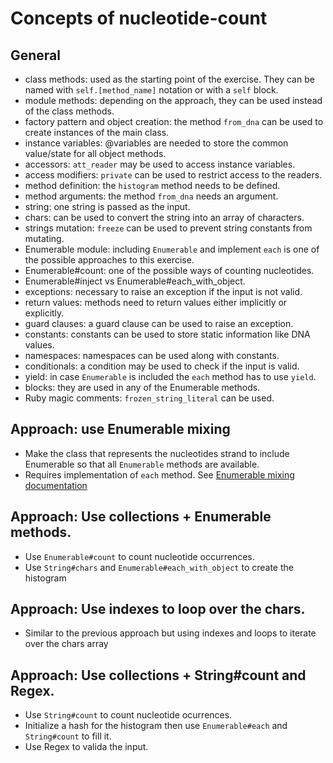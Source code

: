 # Concepts of nucleotide-count

## General

- class methods: used as the starting point of the exercise. They can be named with `self.[method_name]` notation or with a `self` block.
- module methods: depending on the approach, they can be used instead of the class methods.
- factory pattern and object creation: the method `from_dna` can be used to create instances of the main class.
- instance variables: @variables are needed to store the common value/state for all object methods.
- accessors: `att_reader` may be used to access instance variables.
- access modifiers: `private` can be used to restrict access to the readers.
- method definition: the `histogram` method needs to be defined.
- method arguments: the method `from_dna` needs an argument.
- string: one string is passed as the input.
- chars: can be used to convert the string into an array of characters.
- strings mutation: `freeze` can be used to prevent string constants from mutating.
- Enumerable module: including `Enumerable` and implement `each` is one of the possible approaches to this exercise.
- Enumerable#count: one of the possible ways of counting nucleotides.
- Enumerable#inject vs Enumerable#each_with_object.
- exceptions: necessary to raise an exception if the input is not valid.
- return values: methods need to return values either implicitly or explicitly.
- guard clauses: a guard clause can be used to raise an exception.
- constants: constants can be used to store static information like DNA values.
- namespaces: namespaces can be used along with constants.
- conditionals: a condition may be used to check if the input is valid.
- yield: in case `Enumerable` is included the `each` method has to use `yield`.
- blocks: they are used in any of the Enumerable methods.
- Ruby magic comments: `frozen_string_literal` can be used.

## Approach: use Enumerable mixing

- Make the class that represents the nucleotides strand to include Enumerable so that all `Enumerable` methods are available.
- Requires implementation of `each` method. See [Enumerable mixing documentation](https://ruby-doc.org/core-2.7.0/Enumerable.html)

## Approach: Use collections + Enumerable methods.

- Use `Enumerable#count` to count nucleotide occurrences.
- Use `String#chars` and `Enumerable#each_with_object` to create the histogram

## Approach: Use indexes to loop over the chars.

- Similar to the previous approach but using indexes and loops to iterate over the chars array

## Approach: Use collections + String#count and Regex.

- Use `String#count` to count nucleotide ocurrences.
- Initialize a hash for the histogram then use `Enumerable#each` and `String#count` to fill it.
- Use Regex to valida the input.

